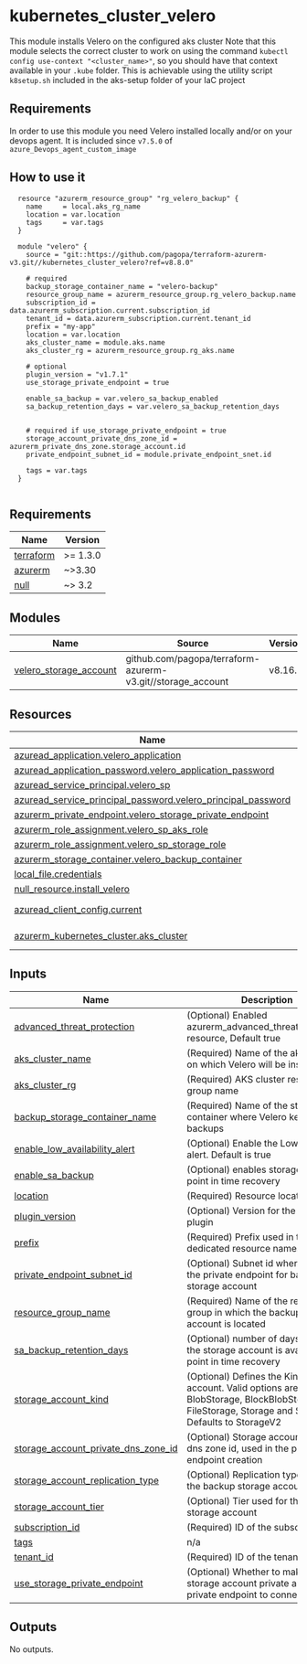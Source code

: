 # kubernetes_cluster_velero

This module installs Velero on the configured aks cluster
Note that this module selects the correct cluster to work on using the command `kubectl config use-context "<cluster_name>"`, so you should have that context available in your `.kube` folder.
This is achievable using the utility script `k8setup.sh` included in the aks-setup folder of your IaC project

## Requirements

In order to use this module you need Velero installed locally and/or on your devops agent. It is included since `v7.5.0` of `azure_Devops_agent_custom_image`


## How to use it

```hcl
  resource "azurerm_resource_group" "rg_velero_backup" {
    name     = local.aks_rg_name
    location = var.location
    tags     = var.tags
  }
 
  module "velero" {
    source = "git::https://github.com/pagopa/terraform-azurerm-v3.git//kubernetes_cluster_velero?ref=v8.8.0"
    
    # required
    backup_storage_container_name = "velero-backup"
    resource_group_name = azurerm_resource_group.rg_velero_backup.name
    subscription_id = data.azurerm_subscription.current.subscription_id
    tenant_id = data.azurerm_subscription.current.tenant_id
    prefix = "my-app"
    location = var.location
    aks_cluster_name = module.aks.name
    aks_cluster_rg = azurerm_resource_group.rg_aks.name
    
    # optional
    plugin_version = "v1.7.1"
    use_storage_private_endpoint = true
    
    enable_sa_backup = var.velero_sa_backup_enabled
    sa_backup_retention_days = var.velero_sa_backup_retention_days
    
    
    # required if use_storage_private_endpoint = true
    storage_account_private_dns_zone_id = azurerm_private_dns_zone.storage_account.id
    private_endpoint_subnet_id = module.private_endpoint_snet.id

    tags = var.tags
  }


```


<!-- markdownlint-disable -->
<!-- BEGINNING OF PRE-COMMIT-TERRAFORM DOCS HOOK -->
## Requirements

| Name | Version |
|------|---------|
| <a name="requirement_terraform"></a> [terraform](#requirement\_terraform) | >= 1.3.0 |
| <a name="requirement_azurerm"></a> [azurerm](#requirement\_azurerm) | ~>3.30 |
| <a name="requirement_null"></a> [null](#requirement\_null) | ~> 3.2 |

## Modules

| Name | Source | Version |
|------|--------|---------|
| <a name="module_velero_storage_account"></a> [velero\_storage\_account](#module\_velero\_storage\_account) | github.com/pagopa/terraform-azurerm-v3.git//storage_account | v8.16.0 |

## Resources

| Name | Type |
|------|------|
| [azuread_application.velero_application](https://registry.terraform.io/providers/hashicorp/azuread/latest/docs/resources/application) | resource |
| [azuread_application_password.velero_application_password](https://registry.terraform.io/providers/hashicorp/azuread/latest/docs/resources/application_password) | resource |
| [azuread_service_principal.velero_sp](https://registry.terraform.io/providers/hashicorp/azuread/latest/docs/resources/service_principal) | resource |
| [azuread_service_principal_password.velero_principal_password](https://registry.terraform.io/providers/hashicorp/azuread/latest/docs/resources/service_principal_password) | resource |
| [azurerm_private_endpoint.velero_storage_private_endpoint](https://registry.terraform.io/providers/hashicorp/azurerm/latest/docs/resources/private_endpoint) | resource |
| [azurerm_role_assignment.velero_sp_aks_role](https://registry.terraform.io/providers/hashicorp/azurerm/latest/docs/resources/role_assignment) | resource |
| [azurerm_role_assignment.velero_sp_storage_role](https://registry.terraform.io/providers/hashicorp/azurerm/latest/docs/resources/role_assignment) | resource |
| [azurerm_storage_container.velero_backup_container](https://registry.terraform.io/providers/hashicorp/azurerm/latest/docs/resources/storage_container) | resource |
| [local_file.credentials](https://registry.terraform.io/providers/hashicorp/local/latest/docs/resources/file) | resource |
| [null_resource.install_velero](https://registry.terraform.io/providers/hashicorp/null/latest/docs/resources/resource) | resource |
| [azuread_client_config.current](https://registry.terraform.io/providers/hashicorp/azuread/latest/docs/data-sources/client_config) | data source |
| [azurerm_kubernetes_cluster.aks_cluster](https://registry.terraform.io/providers/hashicorp/azurerm/latest/docs/data-sources/kubernetes_cluster) | data source |

## Inputs

| Name | Description | Type | Default | Required |
|------|-------------|------|---------|:--------:|
| <a name="input_advanced_threat_protection"></a> [advanced\_threat\_protection](#input\_advanced\_threat\_protection) | (Optional) Enabled azurerm\_advanced\_threat\_protection resource, Default true | `string` | `true` | no |
| <a name="input_aks_cluster_name"></a> [aks\_cluster\_name](#input\_aks\_cluster\_name) | (Required) Name of the aks cluster on which Velero will be installed | `string` | n/a | yes |
| <a name="input_aks_cluster_rg"></a> [aks\_cluster\_rg](#input\_aks\_cluster\_rg) | (Required) AKS cluster resource group name | `string` | n/a | yes |
| <a name="input_backup_storage_container_name"></a> [backup\_storage\_container\_name](#input\_backup\_storage\_container\_name) | (Required) Name of the storage container where Velero keeps the backups | `string` | n/a | yes |
| <a name="input_enable_low_availability_alert"></a> [enable\_low\_availability\_alert](#input\_enable\_low\_availability\_alert) | (Optional) Enable the Low Availability alert. Default is true | `string` | `true` | no |
| <a name="input_enable_sa_backup"></a> [enable\_sa\_backup](#input\_enable\_sa\_backup) | (Optional) enables storage account point in time recovery | `bool` | `false` | no |
| <a name="input_location"></a> [location](#input\_location) | (Required) Resource location | `string` | n/a | yes |
| <a name="input_plugin_version"></a> [plugin\_version](#input\_plugin\_version) | (Optional) Version for the velero plugin | `string` | `"v1.7.1"` | no |
| <a name="input_prefix"></a> [prefix](#input\_prefix) | (Required) Prefix used in the Velero dedicated resource names | `string` | n/a | yes |
| <a name="input_private_endpoint_subnet_id"></a> [private\_endpoint\_subnet\_id](#input\_private\_endpoint\_subnet\_id) | (Optional) Subnet id where to create the private endpoint for backups storage account | `string` | `null` | no |
| <a name="input_resource_group_name"></a> [resource\_group\_name](#input\_resource\_group\_name) | (Required) Name of the resource group in which the backup storage account is located | `string` | n/a | yes |
| <a name="input_sa_backup_retention_days"></a> [sa\_backup\_retention\_days](#input\_sa\_backup\_retention\_days) | (Optional) number of days for which the storage account is available for point in time recovery | `number` | `0` | no |
| <a name="input_storage_account_kind"></a> [storage\_account\_kind](#input\_storage\_account\_kind) | (Optional) Defines the Kind of account. Valid options are BlobStorage, BlockBlobStorage, FileStorage, Storage and StorageV2. Defaults to StorageV2 | `string` | `"StorageV2"` | no |
| <a name="input_storage_account_private_dns_zone_id"></a> [storage\_account\_private\_dns\_zone\_id](#input\_storage\_account\_private\_dns\_zone\_id) | (Optional) Storage account private dns zone id, used in the private endpoint creation | `string` | `null` | no |
| <a name="input_storage_account_replication_type"></a> [storage\_account\_replication\_type](#input\_storage\_account\_replication\_type) | (Optional) Replication type used for the backup storage account | `string` | `"ZRS"` | no |
| <a name="input_storage_account_tier"></a> [storage\_account\_tier](#input\_storage\_account\_tier) | (Optional) Tier used for the backup storage account | `string` | `"Standard"` | no |
| <a name="input_subscription_id"></a> [subscription\_id](#input\_subscription\_id) | (Required) ID of the subscription | `string` | n/a | yes |
| <a name="input_tags"></a> [tags](#input\_tags) | n/a | `map(any)` | n/a | yes |
| <a name="input_tenant_id"></a> [tenant\_id](#input\_tenant\_id) | (Required) ID of the tenant | `string` | n/a | yes |
| <a name="input_use_storage_private_endpoint"></a> [use\_storage\_private\_endpoint](#input\_use\_storage\_private\_endpoint) | (Optional) Whether to make the storage account private and use a private endpoint to connect | `bool` | `true` | no |

## Outputs

No outputs.
<!-- END OF PRE-COMMIT-TERRAFORM DOCS HOOK -->
